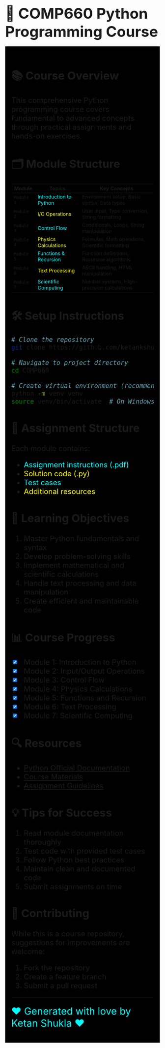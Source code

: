 # <span style="font-size: 48px;">🐍 COMP660 Python Programming Course</span>

<div style="background-color: #000000; padding: 20px; font-size: 24px;">

## <span style="font-size: 36px;">📚 Course Overview</span>
This comprehensive Python programming course covers fundamental to advanced concepts through practical assignments and hands-on exercises.

## <span style="font-size: 36px;">🗂️ Module Structure</span>
| Module | Topics | Key Concepts |
|--------|---------|-------------|
| `Module 1` | <span style="color: #00ffff;">Introduction to Python</span> | Environment setup, Basic syntax, Data types |
| `Module 2` | <span style="color: #ffff00;">I/O Operations</span> | User input, Type conversion, String formatting |
| `Module 3` | <span style="color: #00ffff;">Control Flow</span> | Conditionals, Loops, String manipulation |
| `Module 4` | <span style="color: #ffff00;">Physics Calculations</span> | Formulas, Math operations, Scientific formatting |
| `Module 5` | <span style="color: #00ffff;">Functions & Recursion</span> | Function definitions, Recursive algorithms |
| `Module 6` | <span style="color: #ffff00;">Text Processing</span> | ASCII handling, HTML manipulation |
| `Module 7` | <span style="color: #00ffff;">Scientific Computing</span> | Number systems, High-precision calculations |

## <span style="font-size: 36px;">🛠️ Setup Instructions</span>
```bash
# Clone the repository
git clone https://github.com/ketankshukla/COMP660.git

# Navigate to project directory
cd COMP660

# Create virtual environment (recommended)
python -m venv venv
source venv/bin/activate  # On Windows: venv\Scripts\activate
```

## <span style="font-size: 36px;">📝 Assignment Structure</span>
Each module contains:
- <span style="color: #00ffff;">Assignment instructions (.pdf)</span>
- <span style="color: #ffff00;">Solution code (.py)</span>
- <span style="color: #00ffff;">Test cases</span>
- <span style="color: #ffff00;">Additional resources</span>

## <span style="font-size: 36px;">🎯 Learning Objectives</span>
1. Master Python fundamentals and syntax
2. Develop problem-solving skills
3. Implement mathematical and scientific calculations
4. Handle text processing and data manipulation
5. Create efficient and maintainable code

## <span style="font-size: 36px;">📊 Course Progress</span>
- [x] Module 1: Introduction to Python
- [x] Module 2: Input/Output Operations
- [x] Module 3: Control Flow
- [x] Module 4: Physics Calculations
- [x] Module 5: Functions and Recursion
- [x] Module 6: Text Processing
- [x] Module 7: Scientific Computing

## <span style="font-size: 36px;">🔍 Resources</span>
- [Python Official Documentation](https://docs.python.org/)
- [Course Materials](documentation/module_documentation/)
- [Assignment Guidelines](documentation/assignment_guidelines.md)

## <span style="font-size: 36px;">💡 Tips for Success</span>
1. Read module documentation thoroughly
2. Test code with provided test cases
3. Follow Python best practices
4. Maintain clean and documented code
5. Submit assignments on time

## <span style="font-size: 36px;">🤝 Contributing</span>
While this is a course repository, suggestions for improvements are welcome:
1. Fork the repository
2. Create a feature branch
3. Submit a pull request

---
<span style="color: #00ffff; font-size: 32px;">❤️ Generated with love by Ketan Shukla ❤️</span>
</div>
